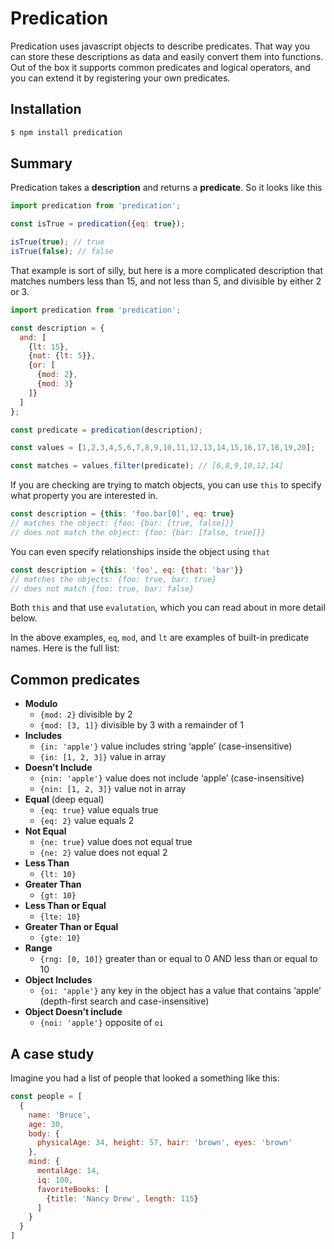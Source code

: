 # Predication

Predication uses javascript objects to describe predicates. That way you can store these descriptions as data and easily convert them into functions. Out of the box it supports common predicates and logical operators, and you can extend it by registering your own predicates.

## Installation

```bash
$ npm install predication
```

## Summary

Predication takes a **description** and returns a **predicate**. So it looks like this

```javascript
import predication from 'predication';

const isTrue = predication({eq: true});

isTrue(true); // true
isTrue(false); // false
```

That example is sort of silly, but here is a more complicated description that matches numbers less than 15, and not less than 5, and divisible by either 2 or 3.

```javascript
import predication from 'predication';

const description = {
  and: [
    {lt: 15},
    {not: {lt: 5}},
    {or: [
      {mod: 2},
      {mod: 3}
    ]}
  ]
};

const predicate = predication(description);

const values = [1,2,3,4,5,6,7,8,9,10,11,12,13,14,15,16,17,18,19,20];

const matches = values.filter(predicate); // [6,8,9,10,12,14]
```
If you are checking are trying to match objects, you can use `this` to specify what property you are interested in.

```javascript
const description = {this: 'foo.bar[0]', eq: true}
// matches the object: {foo: {bar: [true, false]}}
// does not match the object: {foo: {bar: [false, true]}}
```

You can even specify relationships inside the object using `that`

```javascript
const description = {this: 'foo', eq: {that: 'bar'}}
// matches the objects: {foo: true, bar: true} 
// does not match {foo: true, bar: false}
```
Both `this` and that use `evalutation`, which you can read about in more detail below.  

In the above examples, `eq`, `mod`, and `lt` are examples of built-in predicate names. Here is the full list:

## Common predicates

* **Modulo** 
  - `{mod: 2}` divisible by 2
  - `{mod: [3, 1]}` divisible by 3 with a remainder of 1
* **Includes**
  - `{in: 'apple'}` value includes string ‘apple’ (case-insensitive)
  - `{in: [1, 2, 3]}` value in array
* **Doesn’t Include**
  - `{nin: 'apple'}` value does not include ‘apple’ (case-insensitive)
  - `{nin: [1, 2, 3]}` value not in array
* **Equal** (deep equal)
  - `{eq: true}` value equals true
  - `{eq: 2}` value equals 2
* **Not Equal** 
  - `{ne: true}` value does not equal true
  - `{ne: 2}` value does not equal 2
* **Less Than**
  - `{lt: 10}`
* **Greater Than** 
  - `{gt: 10}`
* **Less Than or Equal**
  - `{lte: 10}`
* **Greater Than or Equal**
  - `{gte: 10}`
* **Range**
  - `{rng: [0, 10]}` greater than or equal to 0 AND less than or equal to 10
* **Object Includes**
  - `{oi: 'apple'}` any key in the object has a value that contains ‘apple’ (depth-first search and case-insensitive)
* **Object Doesn’t include**
  - `{noi: 'apple'}` opposite of `oi`

## A case study

Imagine you had a list of people that looked a something like this:

```javascript
const people = [
  {
    name: 'Bruce',
    age: 30,
    body: {
      physicalAge: 34, height: 57, hair: 'brown', eyes: 'brown'
    },
    mind: {
      mentalAge: 14,
      iq: 100,
      favoriteBooks: [
        {title: 'Nancy Drew', length: 115}
      ]
    }
  }
]
```



